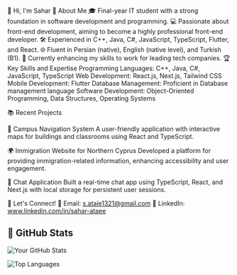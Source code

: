 👋 Hi, I'm Sahar
🌟 About Me
🎓 Final-year IT student with a strong foundation in software development and programming.
💻 Passionate about front-end development, aiming to become a highly professional front-end developer.
🛠 Experienced in C++, Java, C#, JavaScript, TypeScript, Flutter, and React.
🌐 Fluent in Persian (native), English (native level), and Turkish (B1).
🌱 Currently enhancing my skills to work for leading tech companies.
🏆 Key Skills and Expertise
Programming Languages: C++, Java, C#, JavaScript, TypeScript
Web Development: React.js, Next.js, Tailwind CSS
Mobile Development: Flutter
Database Management: Proficient in Database management language
Software Development: Object-Oriented Programming, Data Structures, Operating Systems

📚 Recent Projects

🚀 Campus Navigation System
A user-friendly application with interactive maps for buildings and classrooms using React and TypeScript.

🌍 Immigration Website for Northern Cyprus
Developed a platform for providing immigration-related information, enhancing accessibility and user engagement.

💬 Chat Application
Built a real-time chat app using TypeScript, React, and Next.js with local storage for persistent user sessions.

🌟 Let's Connect!
📧 Email: s.ataie1321@gmail.com
💼 LinkedIn: www.linkedin.com/in/sahar-ataee

## 🌟 GitHub Stats

![Your GitHub Stats](https://github-readme-stats.vercel.app/api?username=sahar8282&show_icons=true&theme=radical)

![Top Languages](https://github-readme-stats.vercel.app/api/top-langs/?username=sahar8282&layout=compact&theme=radical)


